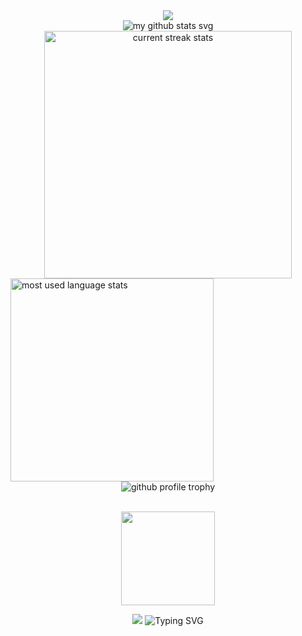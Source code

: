 <div align="center"> 
<img src="https://capsule-render.vercel.app/api?type=waving&height=249&color=0:eb008b,100:8f33c4&text=DGwerds&descAlignY=49&descAlign=80&section=header&reversal=false&textBg=false&fontColor=ffffff&fontSize=89&fontAlignY=36&animation=fadeIn&strokeWidth=0&desc=WELCOME">
</div>

<!-- my github stats text start -->
<div align="center"> 
    <img loading="lazy" align="center" src="https://readme-typing-svg.demolab.com?font=Poppins&weight=600&size=21&duration=1&pause=1&color=cb24b9&center=true&vCenter=true&repeat=false&width=200&height=21&lines=MY+GITHUB+STATS" alt="my github stats svg" />
</div>
<!-- my github stats text end -->

<div align="center">
  <!-- github streak start for dark/light theme -->
  <picture>
    <source media="(prefers-color-scheme: dark)" srcset="https://github-readme-streak-stats-mnex.vercel.app?user=dgwerds&hide_border=true&date_format=j%20M%5B%20Y%5D&background=00000000&stroke=8F33C4&border=0D1117&ring=EB008B&fire=FFFFFF&currStreakNum=FFFFFF&sideNums=FFFFFF&currStreakLabel=EB008B&sideLabels=EB008B&excludeDaysLabel=EB008B&dates=FFFFFF">

<img loading="lazy" width=396 src="https://github-readme-streak-stats-mnex.vercel.app?user=dgwerds&hide_border=true&date_format=j%20M%5B%20Y%5D&background=f7f7f7&stroke=8F33C4&border=000000&ring=EB008B&fire=000000&currStreakNum=000000&sideNums=000000&currStreakLabel=EB008B&sideLabels=EB008B&excludeDaysLabel=EB008B&dates=000000" alt="current streak stats" />
  </picture>
</div>
    <!-- github streak end -->
    <!-- github most used languages start -->
    <img loading="lazy" width=325 src="https://github-readme-stats-mnex.vercel.app/api/top-langs/?username=dgwerds&hide_title=true&count_private=true&hide=c%23,powershell,Mathematica,Ruby,Objective-C,Objective-C%2b%2b,Cuda&title_color=EB008B&text_color=FFFFFF&icon_color=61dafb&bg_color=0D1117&langs_count=8&layout=compact&border_color=61dafb&hide_border=true" alt="most used language stats" />
    <!-- github most used languages end -->
</div>


<div align="center">
    <img loading="lazy" src="https://github-profile-trophy-mnex.vercel.app?username=dgwerds&rank=SECRET,SSS,SS,S,AAA,AA,A,B&theme=radical&no-bg=true&no-frame=true&row=3&column=3"  alt="github profile trophy"/>
</div>

</br>

<p align="center"> <img align="center" width="150" src="https://komarev.com/ghpvc/?username=dgwerds&label=PROFILE+VIEWS&style=flat-square&color=cb24b9"> </p>

<div align="center"> 
    <img src="https://capsule-render.vercel.app/api?type=waving&height=150&color=0:eb008b,100:8f33c4&section=footer">
    <img src="https://readme-typing-svg.demolab.com?font=Orbitron&duration=3000&pause=2000&center=true&random=true&color=cb24b9&width=435&lines=Welcome+to+my+Github+profile;Bienvenidos+a+mi+perfil+de+Github;Sigueme+para+ver+m%C3%A1s+proyectos;Follow+me+for+more+projects;Hello+world!!!;Ingeniero+de+software" alt="Typing SVG" />
</div>
